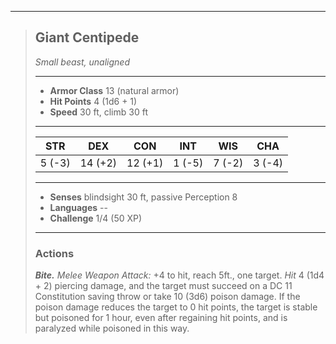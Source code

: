 ___
> ## Giant Centipede
>*Small beast, unaligned*
> ___
> - **Armor Class** 13 (natural armor)
> - **Hit Points** 4 (1d6 + 1)
> - **Speed** 30 ft, climb 30 ft
>___
>|STR|DEX|CON|INT|WIS|CHA|
>|:---:|:---:|:---:|:---:|:---:|:---:|
>|5 (-3)|14 (+2)|12 (+1)|1 (-5)|7 (-2)|3 (-4)|
>___
> - **Senses** blindsight 30 ft, passive Perception 8
> - **Languages** --
> - **Challenge** 1/4 (50 XP)
> ___
> ### Actions
> ***Bite.*** *Melee Weapon Attack:* +4 to hit, reach 5ft., one target. *Hit* 4 (1d4 + 2) piercing damage, and the target must succeed on a DC 11 Constitution saving throw or take 10 (3d6) poison damage.  If the poison damage reduces the target to 0 hit points, the target is stable but poisoned for 1 hour, even after regaining hit points, and is paralyzed while poisoned in this way.
